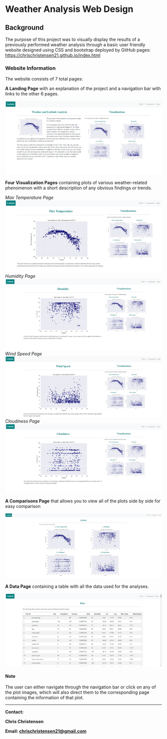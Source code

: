 # Weather Analysis Web Design

## Background

The purpose of this project was to visually display the results of a previously performed weather analysis through a basic user friendly website designed using CSS and bootstrap deployed by GitHub pages: https://chrischristensen21.github.io/index.html

### Website Information

The website consists of 7 total pages:

**A Landing Page** with an explanation of the project and a navigation bar with links to the other 6 pages. 

![Landing Page](https://github.com/chrischristensen21/Weather-Analysis-Web-Design/blob/main/Images/Landing%20Page.png)

**Four Visualization Pages** containing plots of various weather-related phenomenon with a short description of any obvious findings or trends.

*Max Temperature Page*
![Max Temp Page](https://github.com/chrischristensen21/Weather-Analysis-Web-Design/blob/main/Images/Max%20Temp%20Visualization%20Page.png)
*Humidity Page*
![Humidity Page](https://github.com/chrischristensen21/Weather-Analysis-Web-Design/blob/main/Images/Humidity%20Visualization%20Page.png)
*Wind Speed Page*
![Wind Speed Page](https://github.com/chrischristensen21/Weather-Analysis-Web-Design/blob/main/Images/Wind%20Speed%20Page.png)
*Cloudiness Page*
![Cloudiness Page](https://github.com/chrischristensen21/Weather-Analysis-Web-Design/blob/main/Images/Cloudiness%20Visualization%20Page.png)

**A Comparisons Page** that allows you to  view all of the plots side by side for easy comparison

![Comparisons Page](https://github.com/chrischristensen21/Weather-Analysis-Web-Design/blob/main/Images/Comparison%20Page.png)

**A Data Page** containing a table with all the data used for the analyses.

![Data Page](https://github.com/chrischristensen21/Weather-Analysis-Web-Design/blob/main/Images/Data%20Page.png)

#### Note
The user can either navigate through the navigation bar or click on any of the plot images, which will also direct them to the corresponding page containing the information of that plot.

---
**Contact:**

**Chris Christensen**

**Email: chrischristensen21@gmail.com**

